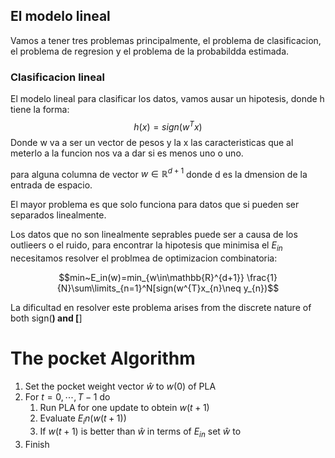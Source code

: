 ## El modelo lineal
Vamos a tener tres problemas principalmente, el problema de clasificacion, el problema de regresion y el problema de la probabildda estimada.

### Clasificacion lineal
El modelo lineal para clasificar los datos, vamos ausar un hipotesis, donde h tiene la forma:
$$h(x)=sign(w^{T}x)$$
Donde w va a ser un vector de pesos y la x las caracteristicas que al meterlo a la funcion nos va a dar si es menos uno o uno.

para alguna columna de vector $w\in\mathbb{R}^{d+1}$ donde d es la dmension de la entrada de espacio.

El mayor problema es que solo funciona para datos que si pueden ser separados linealmente.

Los datos que no son linealmente seprables puede ser a causa de los outlieers o el ruido, para encontrar la hipotesis que minimisa el $E_{in}$ necesitamos resolver el problmea de optimizacion combinatoria:

$$min~E_in(w)=min_{w\in\mathbb{R}^{d+1}} \frac{1}{N}\sum\limits_{n=1}^N[sign(w^{T}x_{n}\neq y_{n})$$

La dificultad en resolver este problema arises from the discrete nature of both sign(**) and [**]

# The pocket Algorithm

1. Set the pocket weight vector $\hat{w}$ to $w(0)$ of PLA
2. For $t=0,\cdots,T-1$ do
	1. Run PLA for one update to obtein $w(t+1)$
	2. Evaluate $E_in(w(t+1))$
	3. If $w(t+1)$ is better than $\hat{w}$ in terms of $E_{in}$ set $\hat{w}$ to
3. Finish

